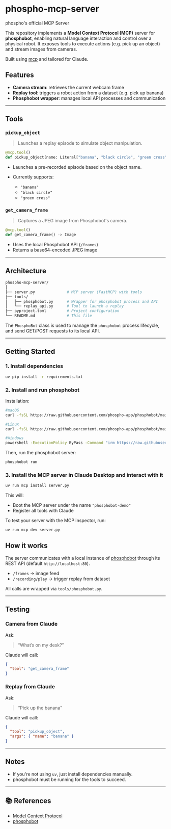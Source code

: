 # phospho-mcp-server
phospho's official MCP Server

This repository implements a **Model Context Protocol (MCP)** server for **phosphobot**, enabling natural language interaction and control over a physical robot. It exposes tools to execute actions (e.g. pick up an object) and stream images from cameras.

Built using [mcp](https://github.com/modelcontextprotocol/python-sdk) and tailored for Claude. 

## Features

- **Camera stream**: retrieves the current webcam frame
- **Replay tool**: triggers a robot action from a dataset (e.g. pick up banana)
- **Phosphobot wrapper**: manages local API processes and communication

---

## Tools

### `pickup_object`

> Launches a replay episode to simulate object manipulation.

```python
@mcp.tool()
def pickup_object(name: Literal["banana", "black circle", "green cross"]) -> str
````

* Launches a pre-recorded episode based on the object name.
* Currently supports:

  * `"banana"`
  * `"black circle"`
  * `"green cross"`

### `get_camera_frame`

> Captures a JPEG image from Phosphobot's camera.

```python
@mcp.tool()
def get_camera_frame() -> Image
```

* Uses the local Phosphobot API (`/frames`)
* Returns a base64-encoded JPEG image

---

## Architecture

```bash
phospho-mcp-server/
│
├── server.py              # MCP server (FastMCP) with tools
├── tools/
│   ├── phosphobot.py      # Wrapper for phosphobot process and API
│   └── replay_api.py      # Tool to launch a replay
├── pyproject.toml         # Project configuration
└── README.md              # This file
```

The `PhosphoBot` class is used to manage the `phosphobot` process lifecycle, and send GET/POST requests to its local API.

---

## Getting Started

### 1. Install dependencies

```bash
uv pip install -r requirements.txt
```

### 2. Install and run phosphobot 

Installation:
```bash 
#macOS
curl -fsSL https://raw.githubusercontent.com/phospho-app/phosphobot/main/install.sh | bash

#Linux
curl -fsSL https://raw.githubusercontent.com/phospho-app/phosphobot/main/install.sh | sudo bash

#Windows
powershell -ExecutionPolicy ByPass -Command "irm https://raw.githubusercontent.com/phospho-app/phosphobot/main/install.ps1 | iex"
```
Then, run the phosphobot server:
```bash
phosphobot run
```

### 3. Install the MCP server in Claude Desktop and interact with it

```bash 
uv run mcp install server.py
```
This will:

* Boot the MCP server under the name `"phosphobot-demo"`
* Register all tools with Claude 

To test your server with the MCP inspector, run:
```bash 
uv run mcp dev server.py
```

## How it works

The server communicates with a local instance of [phosphobot](https://robots.phospho.ai/) through its REST API (default `http://localhost:80`).

* `/frames` → image feed
* `/recording/play` → trigger replay from dataset

All calls are wrapped via `tools/phosphobot.py`.

---

## Testing

### Camera from Claude 

Ask:

> “What’s on my desk?”

Claude will call:

```json
{
  "tool": "get_camera_frame"
}
```

### Replay from Claude 

Ask:

> “Pick up the banana”

Claude will call:

```json
{
  "tool": "pickup_object",
  "args": { "name": "banana" }
}
```

---

## Notes

* If you're not using `uv`, just install dependencies manually.
* phosphobot must be running for the tools to succeed.

---

## 📚 References

* [Model Context Protocol](https://github.com/modelcontextprotocol/python-sdk)
* [phosphobot](https://docs.phospho.ai/quickstart)
